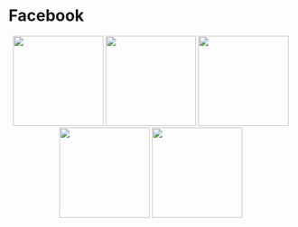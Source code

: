 # Facebook

<p align="center">
  <img src="https://github.com/Ikhtiar76/Facebook1/assets/111075393/4377adc6-22c4-4666-abb4-7ed545bd3ce5" width="160" />
  <img src="https://github.com/Ikhtiar76/Facebook1/assets/111075393/be01e31a-9b69-4e9b-aa0a-e46db3ac7da7" width="160" /> 
  <img src="https://github.com/Ikhtiar76/Facebook1/assets/111075393/8f9ac76d-5ac9-4b8a-a715-ae481f4b4842" width="160" /> 
  <img src="https://github.com/Ikhtiar76/Facebook1/assets/111075393/f22e2b0a-d273-4fd7-a592-ef640ec96a44" width="160" /> 
  <img src="https://github.com/Ikhtiar76/Facebook1/assets/111075393/490068af-11d4-4b18-9b4f-5d082ab6860a" width="160" /> 
</p>
